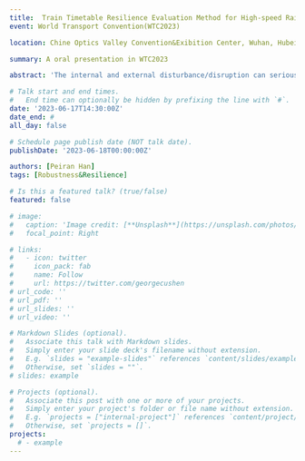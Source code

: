 ```yaml
---
title:  Train Timetable Resilience Evaluation Method for High-speed Railway
event: World Transport Convention(WTC2023)

location: Chine Optics Valley Convention&Exibition Center, Wuhan, Hubei, China

summary: A oral presentation in WTC2023

abstract: 'The internal and external disturbance/disruption can seriously affect on-line performance of train timetable, so quantifying the robustness of timetable has a profound impact on high-speed railway operation. With the concept and its influencing factors, a scenario-based comprehensive evaluation framework, the optimization approach for  timetable structure and slack time is addressed to evaluate and enhance robustness.'

# Talk start and end times.
#   End time can optionally be hidden by prefixing the line with `#`.
date: '2023-06-17T14:30:00Z'
date_end: #
all_day: false

# Schedule page publish date (NOT talk date).
publishDate: '2023-06-18T00:00:00Z'

authors: [Peiran Han]
tags: [Robustness&Resilience]

# Is this a featured talk? (true/false)
featured: false

# image:
#   caption: 'Image credit: [**Unsplash**](https://unsplash.com/photos/bzdhc5b3Bxs)'
#   focal_point: Right

# links:
#   - icon: twitter
#     icon_pack: fab
#     name: Follow
#     url: https://twitter.com/georgecushen
# url_code: ''
# url_pdf: ''
# url_slides: ''
# url_video: ''

# Markdown Slides (optional).
#   Associate this talk with Markdown slides.
#   Simply enter your slide deck's filename without extension.
#   E.g. `slides = "example-slides"` references `content/slides/example-slides.md`.
#   Otherwise, set `slides = ""`.
# slides: example

# Projects (optional).
#   Associate this post with one or more of your projects.
#   Simply enter your project's folder or file name without extension.
#   E.g. `projects = ["internal-project"]` references `content/project/deep-learning/index.md`.
#   Otherwise, set `projects = []`.
projects:
  # - example
---
```


<!-- {{% callout note %}}
Click on the **Slides** button above to view the built-in slides feature.
{{% /callout %}}

Slides can be added in a few ways:

- **Create** slides using Hugo Blox Builder's [_Slides_](https://docs.hugoblox.com/reference/content-types/) feature and link using `slides` parameter in the front matter of the talk file
- **Upload** an existing slide deck to `static/` and link using `url_slides` parameter in the front matter of the talk file
- **Embed** your slides (e.g. Google Slides) or presentation video on this page using [shortcodes](https://docs.hugoblox.com/reference/markdown/).

Further event details, including [page elements](https://docs.hugoblox.com/reference/markdown/) such as image galleries, can be added to the body of this page. -->
